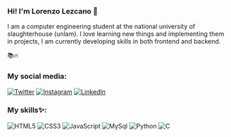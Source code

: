 ### Hi! I'm Lorenzo Lezcano 👋
I am a computer engineering student at the national university of slaughterhouse (unlam). I love learning new things and implementing them in projects, I am currently developing skills in both frontend and backend.

📚🔥


### My social media:
[![Twitter](https://img.shields.io/badge/Twitter-1DA1F2?style=for-the-badge&logo=twitter&logoColor=white)](https://twitter.com/lordlez_)
[![Instagram](https://img.shields.io/badge/Instagram-E4405F?style=for-the-badge&logo=instagram&logoColor=white)](https://www.instagram.com/lordlez/)
[![LinkedIn](https://img.shields.io/badge/LinkedIn-0077B5?style=for-the-badge&logo=linkedin&logoColor=white)](https://www.linkedin.com/in/lorenzo-david-lezcano/)

### My skills✨:
<div style= "display: inline_block">
    <img align="center" src="https://img.shields.io/badge/HTML5-E34F26?style=for-the-badge&logo=html5&logoColor=white" alt="HTML5" />
    <img align="center" src="https://img.shields.io/badge/CSS3-1572B6?style=for-the-badge&logo=css3&logoColor=white" alt="CSS3" />
    <img align="center" src="https://img.shields.io/badge/JavaScript-F7DF1E?style=for-the-badge&logo=javascript&logoColor=black" alt="JavaScript" />
    <img align="center" src="https://img.shields.io/badge/MySQL-00000F?style=for-the-badge&logo=mysql&logoColor=white" alt="MySql" />
    <img align="center" src="https://img.shields.io/badge/Python-14354C?style=for-the-badge&logo=python&logoColor=white" alt="Python" />
    <img align="center" src="https://img.shields.io/badge/C-00599C?style=for-the-badge&logo=c&logoColor=white" alt="C" />
</div>

